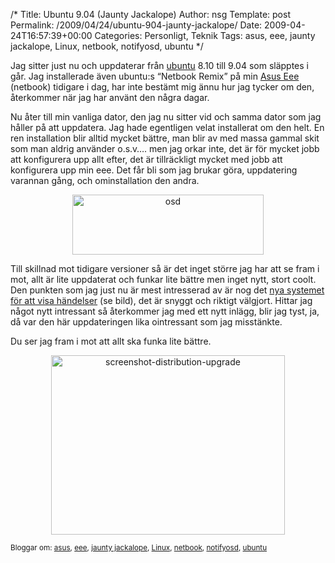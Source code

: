 /*
 Title: Ubuntu 9.04 (Jaunty Jackalope)
 Author: nsg
 Template: post
 Permalink: /2009/04/24/ubuntu-904-jaunty-jackalope/
 Date: 2009-04-24T16:57:39+00:00
 Categories: Personligt, Teknik
 Tags: asus, eee, jaunty jackalope, Linux, netbook, notifyosd, ubuntu
*/
<p style="text-align: left;">
  Jag sitter just nu och uppdaterar från <a href="http://www.ubuntu.com/">ubuntu</a> 8.10 till 9.04 som släpptes i går. Jag installerade även ubuntu:s &#8220;Netbook Remix&#8221; på min <a href="http://nsg.cc/2008/12/25/god-jul-till-mig-sjalv/">Asus Eee</a> (netbook) tidigare i dag, har inte bestämt mig ännu hur jag tycker om den, återkommer när jag har använt den några dagar.
</p>

<p style="text-align: left;">
  Nu åter till min vanliga dator, den jag nu sitter vid och samma dator som jag håller på att uppdatera. Jag hade egentligen velat installerat om den helt. En ren installation blir alltid mycket bättre, man blir av med massa gammal skit som man aldrig använder o.s.v&#8230;. men jag orkar inte, det är för mycket jobb att konfigurera upp allt efter, det är tillräckligt mycket med jobb att konfigurera upp min eee. Det får bli som jag brukar göra, uppdatering varannan gång, och ominstallation den andra.
</p>

<p style="text-align: center;">
  <img class="size-full wp-image-96 aligncenter" title="osd" src="http://cdn.junkpile.se/2009/04/osd.png" alt="osd" width="306" height="96" />
</p>

<p style="text-align: left;">
  Till skillnad mot tidigare versioner så är det inget större jag har att se fram i mot, allt är lite uppdaterat och funkar lite bättre men inget nytt, stort coolt. Den punkten som jag just nu är mest intresserad av är nog det <a href="https://wiki.ubuntu.com/NotifyOSD">nya systemet för att visa händelser</a> (se bild), det är snyggt och riktigt välgjort. Hittar jag något nytt intressant så återkommer jag med ett nytt inlägg, blir jag tyst, ja, då var den här uppdateringen lika ointressant som jag misstänkte.
</p>

<p style="text-align: left;">
  Du ser jag fram i mot att allt ska funka lite bättre.
</p>

<p style="text-align: center;">
  <img class="size-full wp-image-95 aligncenter" title="screenshot-distribution-upgrade" src="http://cdn.junkpile.se/2009/04/screenshot-distribution-upgrade.png" alt="screenshot-distribution-upgrade" width="374" height="287" />
</p>

<small> <p class='technorati-tags'>
  Bloggar om: <a class='technorati-link' href='http://bloggar.se/om/asus' rel='tag' target='_self'>asus</a>, <a class='technorati-link' href='http://bloggar.se/om/eee' rel='tag' target='_self'>eee</a>, <a class='technorati-link' href='http://bloggar.se/om/jaunty+jackalope' rel='tag' target='_self'>jaunty jackalope</a>, <a class='technorati-link' href='http://bloggar.se/om/Linux' rel='tag' target='_self'>Linux</a>, <a class='technorati-link' href='http://bloggar.se/om/netbook' rel='tag' target='_self'>netbook</a>, <a class='technorati-link' href='http://bloggar.se/om/notifyosd' rel='tag' target='_self'>notifyosd</a>, <a class='technorati-link' href='http://bloggar.se/om/ubuntu' rel='tag' target='_self'>ubuntu</a>
</p></small>